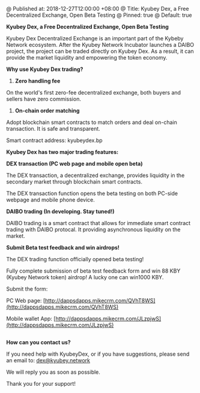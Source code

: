 @ Published at: 2018-12-27T12:00:00 +08:00
@ Title: Kyubey Dex, a Free Decentralized Exchange, Open Beta Testing
@ Pinned: true
@ Default: true


**Kyubey Dex, a Free Decentralized Exchange, Open Beta Testing**

Kyubey Dex Decentralized Exchange is an important part of the Kybeby Network ecosystem. After the Kyubey Network Incubator launches a DAIBO project, the project can be traded directly on Kyubey Dex. As a result, it can provide the market liquidity and empowering the token economy.

**Why use Kyubey Dex trading?**

1.  **Zero handling fee**

On the world's first zero-fee decentralized exchange, both buyers and sellers have zero commission.

1.  **On-chain order matching**

Adopt blockchain smart contracts to match orders and deal on-chain transaction. It is safe and transparent.

Smart contract address: kyubeydex.bp

**Kyubey Dex has two major trading features:**

**DEX transaction (PC web page and mobile open beta)**

The DEX transaction, a decentralized exchange, provides liquidity in the secondary market through blockchain smart contracts.

The DEX transaction function opens the beta testing on both PC-side webpage and mobile phone device.

**DAIBO trading (In developing. Stay tuned!)**

DAIBO trading is a smart contract that allows for immediate smart contract trading with DAIBO protocal. It providing asynchronous liquidity on the market.

**Submit Beta test feedback and win airdrops!**

The DEX trading function officially opened beta testing!

Fully complete submission of beta test feedback form and win 88 KBY (Kyubey Network token) airdrop! A lucky one can win1000 KBY.

Submit the form:

PC Web page: [http://dappsdapps.mikecrm.com/QVhT8WS](http://dappsdapps.mikecrm.com/QVhT8WS)

Mobile wallet App: [http://dappsdapps.mikecrm.com/JLzpjwS](http://dappsdapps.mikecrm.com/JLzpjwS)

## 

**How can you contact us?**

If you need help with KyubeyDex, or if you have suggestions, please send an email to: [dex@kyubey.network](mailto:dex@kyubey.network)

We will reply you as soon as possible.

Thank you for your support!